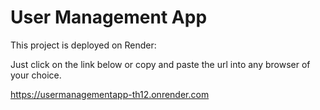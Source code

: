 # User Management App

This project is deployed on Render:

Just click on the link below or copy and paste the url into any browser of your choice.

https://usermanagementapp-th12.onrender.com

